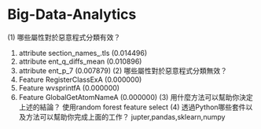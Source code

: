# Big-Data-Analytics
(1) 哪些屬性對於惡意程式分類有效？
1. attribute section_names_.tls (0.014496)
2. attribute ent_q_diffs_mean (0.010896)
3. attribute ent_p_7 (0.007879)
(2) 哪些屬性對於惡意程式分類無效？
1. Feature RegisterClassExA (0.000000)
2. Feature wvsprintfA (0.000000)
3. Feature GlobalGetAtomNameA (0.000000)
(3) 用什麼方法可以幫助你決定上述的結論？
使用random forest feature select
(4) 透過Python哪些套件以及方法可以幫助你完成上面的工作？
jupter,pandas,sklearn,numpy
